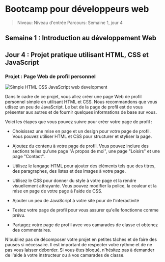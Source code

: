 # Bootcamp pour développeurs web

> Niveau: Niveau d'entrée
> Parcours: Semaine 1, jour 4

## Semaine 1 : Introduction au développement Web

## Jour 4 : Projet pratique utilisant HTML, CSS et JavaScript

### Projet : Page Web de profil personnel

![Simple HTML CSS JavaScript web development](https://github.com/Le-BootCamp-Grow/supports-de-cours/blob/main/notes-de-cours/niveau-d-entree/developpeur-web/semaine_1_jour_4/exercise_0104.png)

Dans le cadre de ce projet, vous allez créer une page Web de profil personnel simple en utilisant HTML et CSS. Nous recommandons que vous utlisez un peu de JavaScript. Le but de la page de profil est de vous présenter aux autres et de fournir quelques informations de base sur vous.

Voici les étapes que vous pouvez suivre pour créer votre page de profil :

- Choisissez une mise en page et un design pour votre page de profil. Vous pouvez utiliser HTML et CSS pour structurer et styliser la page.

- Ajoutez du contenu à votre page de profil. Vous pouvez inclure des sections telles qu'une page "À propos de moi", une page "Loisirs" et une page "Contact".

- Utilisez le langage HTML pour ajouter des éléments tels que des titres, des paragraphes, des listes et des images à votre page.

- Utilisez le CSS pour donner du style à votre page et la rendre visuellement attrayante. Vous pouvez modifier la police, la couleur et la mise en page de votre page à l'aide de CSS.

- Ajouter un peu de JavaScript à votre site pour de l'interactivité

- Testez votre page de profil pour vous assurer qu'elle fonctionne comme prévu.

- Partagez votre page de profil avec vos camarades de classe et obtenez des commentaires.

N'oubliez pas de décomposer votre projet en petites tâches et de faire des pauses si nécessaire. Il est important de respecter votre rythme et de ne pas vous laisser déborder. Si vous êtes bloqué, n'hésitez pas à demander de l'aide à votre instructeur ou à vos camarades de classe.